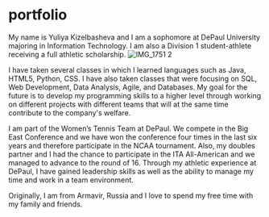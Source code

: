 # portfolio


My name is Yuliya Kizelbasheva and I am a sophomore at DePaul University majoring in Information Technology. I am also a Division 1 student-athlete receiving a full athletic scholarship.
![IMG_1751 2](https://user-images.githubusercontent.com/77465778/185792860-852245b7-8191-46bc-91a3-9459c061bbea.JPG)


I have taken several classes in which I learned languages such as Java, HTML5, Python, CSS. I have also taken classes that were focusing on SQL, Web Development, Data Analysis, Agile, and Databases. My goal for the future is to develop my programming skills to a higher level through working on different projects with different teams that will at the same time contribute to the company's welfare.

I am part of the Women’s Tennis Team at DePaul. We compete in the Big East Conference and we have won the conference four times in the last six years and therefore participate in the NCAA tournament. Also, my doubles partner and I had the chance to participate in the ITA All-American and we managed to advance to the round of 16. Through my athletic experience at DePaul, I have gained leadership skills as well as the ability to manage my time and work in a team environment.

Originally, I am from Armavir, Russia and I love to spend my free time with my family and friends.

